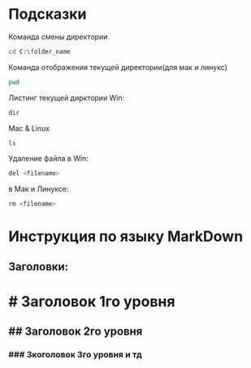# Подсказки

Команда смены директории
```sh
cd C:\folder_name
```

Команда отображения текущей директории(для мак и линукс)
```sh
pwd
```

Листинг текущей дирктории
Win:
```sh
dir
```
Mac & Linux
```sh
ls
```

Удаление файла в Win:
```sh
del <filename>
```
в Мак и Линуксе:
```sh
rm <filename>
```

# Инструкция по языку MarkDown
## Заголовки:
# # Заголовок 1го уровня
## ## Заголовок 2го уровня
### ### Зкоголовок 3го уровня и тд